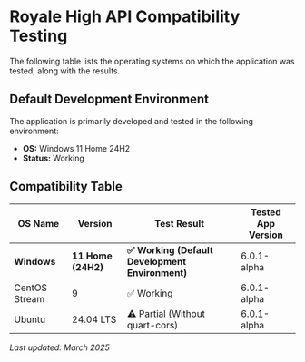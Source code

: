 # Royale High API Compatibility Testing

The following table lists the operating systems on which the application was tested, along with the results.

## Default Development Environment  
The application is primarily developed and tested in the following environment:  

- **OS:** Windows 11 Home 24H2
- **Status:** Working  

## Compatibility Table  

| OS Name     | Version         | Test Result | Tested App Version |
|-------------|-----------------|-------------|---------------------|
| **Windows**  | **11 Home (24H2)**   | **✅ Working (Default Development Environment)** | 6.0.1-alpha |
| CentOS Stream     | 9  | ✅ Working     | 6.0.1-alpha               |
| Ubuntu     | 24.04 LTS  | ⚠️ Partial (Without quart-cors)     | 6.0.1-alpha               |

_Last updated: March 2025_
